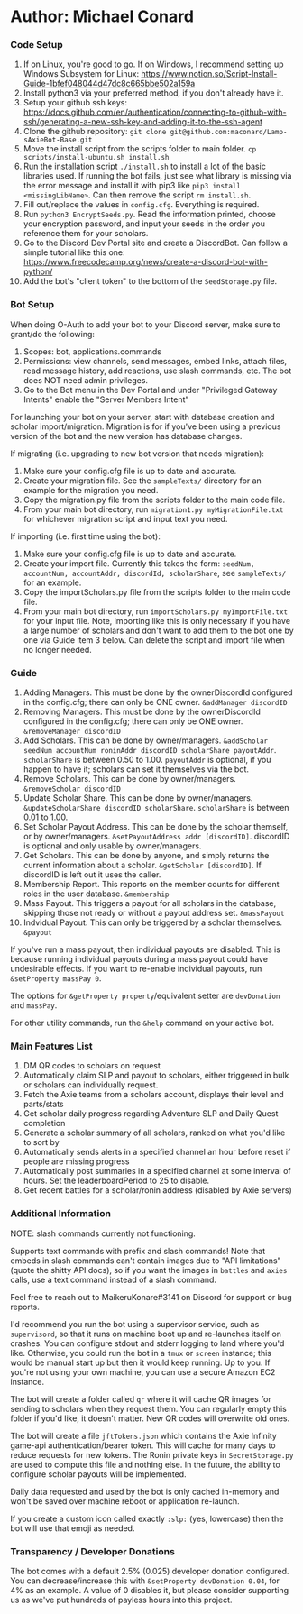 # Author: Michael Conard

### Code Setup
1. If on Linux, you're good to go. If on Windows, I recommend setting up Windows Subsystem for Linux: https://www.notion.so/Script-Install-Guide-1bfef048044d47dc8c665bbe502a159a
2. Install python3 via your preferred method, if you don't already have it.
3. Setup your github ssh keys: https://docs.github.com/en/authentication/connecting-to-github-with-ssh/generating-a-new-ssh-key-and-adding-it-to-the-ssh-agent
3. Clone the github repository: `git clone git@github.com:maconard/Lamp-sAxieBot-Base.git`
4. Move the install script from the scripts folder to main folder. `cp scripts/install-ubuntu.sh install.sh` 
5. Run the installation script `./install.sh` to install a lot of the basic libraries used. If running the bot fails, just see what library is missing via the error message and install it with pip3 like `pip3 install <missingLibName>`. Can then remove the script `rm install.sh`.
6. Fill out/replace the values in `config.cfg`. Everything is required.
7. Run `python3 EncryptSeeds.py`. Read the information printed, choose your encryption password, and input your seeds in the order you reference them for your scholars.
8. Go to the Discord Dev Portal site and create a DiscordBot. Can follow a simple tutorial like this one: https://www.freecodecamp.org/news/create-a-discord-bot-with-python/
9. Add the bot's "client token" to the bottom of the `SeedStorage.py` file.

### Bot Setup
When doing O-Auth to add your bot to your Discord server, make sure to grant/do the following:
1. Scopes: bot, applications.commands
2. Permissions: view channels, send messages, embed links, attach files, read message history, add reactions, use slash commands, etc. The bot does NOT need admin privileges.
3. Go to the Bot menu in the Dev Portal and under "Privileged Gateway Intents" enable the "Server Members Intent"

For launching your bot on your server, start with database creation and scholar import/migration. Migration is for if you've been using a previous version of the bot and the new version has database changes.

If migrating (i.e. upgrading to new bot version that needs migration):
1. Make sure your config.cfg file is up to date and accurate.
2. Create your migration file. See the `sampleTexts/` directory for an example for the migration you need.
3. Copy the migration.py file from the scripts folder to the main code file.
3. From your main bot directory, run `migration1.py myMigrationFile.txt` for whichever migration script and input text you need.

If importing (i.e. first time using the bot):
1. Make sure your config.cfg file is up to date and accurate.
2. Create your import file. Currently this takes the form: `seedNum, accountNum, accountAddr, discordId, scholarShare`, see `sampleTexts/` for an example.
3. Copy the importScholars.py file from the scripts folder to the main code file.
3. From your main bot directory, run `importScholars.py myImportFile.txt` for your input file. 
Note, importing like this is only necessary if you have a large number of scholars and don't want to add them to the bot one by one via Guide item 3 below. Can delete the script and import file when no longer needed.

### Guide
1. Adding Managers. This must be done by the ownerDiscordId configured in the config.cfg; there can only be ONE owner. `&addManager discordID`
2. Removing Managers. This must be done by the ownerDiscordId configured in the config.cfg; there can only be ONE owner. `&removeManager discordID`
3. Add Scholars. This can be done by owner/managers. `&addScholar seedNum accountNum roninAddr discordID scholarShare payoutAddr`. `scholarShare` is between 0.50 to 1.00. `payoutAddr` is optional, if you happen to have it; scholars can set it themselves via the bot.
4. Remove Scholars. This can be done by owner/managers. `&removeScholar discordID`
5. Update Scholar Share. This can be done by owner/managers. `&updateScholarShare discordID scholarShare`. `scholarShare` is between 0.01 to 1.00.
6. Set Scholar Payout Address. This can be done by the scholar themself, or by owner/managers. `&setPayoutAddress addr [discordID]`. discordID is optional and only usable by owner/managers.
7. Get Scholars. This can be done by anyone, and simply returns the current information about a scholar. `&getScholar [discordID]`. If discordID is left out it uses the caller.
8. Membership Report. This reports on the member counts for different roles in the user database. `&membership`
9. Mass Payout. This triggers a payout for all scholars in the database, skipping those not ready or without a payout address set. `&massPayout`
10. Indvidual Payout. This can only be triggered by a scholar themselves. `&payout`

If you've run a mass payout, then individual payouts are disabled. This is because running individual payouts during a mass payout could have undesirable effects. If you want to re-enable individual payouts, run `&setProperty massPay 0`.

The options for `&getProperty property`/equivalent setter are `devDonation` and `massPay`.

For other utility commands, run the `&help` command on your active bot.

### Main Features List
1. DM QR codes to scholars on request
2. Automatically claim SLP and payout to scholars, either triggered in bulk or scholars can individually request.
3. Fetch the Axie teams from a scholars account, displays their level and parts/stats
4. Get scholar daily progress regarding Adventure SLP and Daily Quest completion
5. Generate a scholar summary of all scholars, ranked on what you'd like to sort by
6. Automatically sends alerts in a specified channel an hour before reset if people are missing progress
7. Automatically post summaries in a specified channel at some interval of hours. Set the leaderboardPeriod to 25 to disable.
8. Get recent battles for a scholar/ronin address (disabled by Axie servers)

### Additional Information
NOTE: slash commands currently not functioning.

Supports text commands with prefix and slash commands! Note that embeds in slash commands can't contain images due to "API limitations" (quote the shitty API docs), so if you want the images in `battles` and `axies` calls, use a text command instead of a slash command.

Feel free to reach out to MaikeruKonare#3141 on Discord for support or bug reports.

I'd recommend you run the bot using a supervisor service, such as `supervisord`, so that it runs on machine boot up and re-launches itself on crashes. You can configure stdout and stderr logging to land where you'd like. Otherwise, you could run the bot in a `tmux` or `screen` instance; this would be manual start up but then it would keep running. Up to you. If you're not using your own machine, you can use a secure Amazon EC2 instance.

The bot will create a folder called `qr` where it will cache QR images for sending to scholars when they request them. You can regularly empty this folder if you'd like, it doesn't matter. New QR codes will overwrite old ones.

The bot will create a file `jftTokens.json` which contains the Axie Infinity game-api authentication/bearer token. This will cache for many days to reduce requests for new tokens. The Ronin private keys in `SecretStorage.py` are used to compute this file and nothing else. In the future, the ability to configure scholar payouts will be implemented.

Daily data requested and used by the bot is only cached in-memory and won't be saved over machine reboot or application re-launch.

If you create a custom icon called exactly `:slp:` (yes, lowercase) then the bot will use that emoji as needed.

### Transparency / Developer Donations
The bot comes with a default 2.5% (0.025) developer donation configured. You can decrease/increase this with `&setProperty devDonation 0.04`, for 4% as an example. A value of 0 disables it, but please consider supporting us as we've put hundreds of payless hours into this project.

